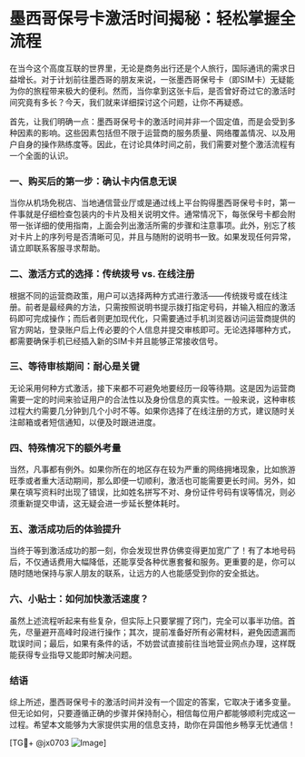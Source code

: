 # 墨西哥保号卡激活时间揭秘：轻松掌握全流程

在当今这个高度互联的世界里，无论是商务出行还是个人旅行，国际通讯的需求日益增长。对于计划前往墨西哥的朋友来说，一张墨西哥保号卡（即SIM卡）无疑能为你的旅程带来极大的便利。然而，当你拿到这张卡后，是否曾好奇过它的激活时间究竟有多长？今天，我们就来详细探讨这个问题，让你不再疑惑。

首先，让我们明确一点：墨西哥保号卡的激活时间并非一个固定值，而是会受到多种因素的影响。这些因素包括但不限于运营商的服务质量、网络覆盖情况、以及用户自身的操作熟练度等。因此，在讨论具体时间之前，我们需要对整个激活流程有一个全面的认识。

### 一、购买后的第一步：确认卡内信息无误

当你从机场免税店、当地通信营业厅或是通过线上平台购得墨西哥保号卡时，第一件事就是仔细检查包装内的卡片及相关说明文件。通常情况下，每张保号卡都会附带一张详细的使用指南，上面会列出激活所需的步骤和注意事项。此外，别忘了核对卡片上的序列号是否清晰可见，并且与随附的说明书一致。如果发现任何异常，请立即联系客服寻求帮助。

### 二、激活方式的选择：传统拨号 vs. 在线注册

根据不同的运营商政策，用户可以选择两种方式进行激活——传统拨号或在线注册。前者是最经典的方法，只需按照说明书提示拨打指定号码，并输入相应的激活码即可完成操作；而后者则更加现代化，只需要通过手机浏览器访问运营商提供的官方网站，登录账户后上传必要的个人信息并提交审核即可。无论选择哪种方式，都需要确保手机已经插入新的SIM卡并且能够正常接收信号。

### 三、等待审核期间：耐心是关键

无论采用何种方式激活，接下来都不可避免地要经历一段等待期。这是因为运营商需要一定的时间来验证用户的合法性以及身份信息的真实性。一般来说，这种审核过程大约需要几分钟到几个小时不等。如果你选择了在线注册的方式，建议随时关注邮箱或者短信通知，以便及时跟进进度。

### 四、特殊情况下的额外考量

当然，凡事都有例外。如果你所在的地区存在较为严重的网络拥堵现象，比如旅游旺季或者重大活动期间，那么即便一切顺利，激活也可能需要更长时间。另外，如果在填写资料时出现了错误，比如姓名拼写不对、身份证件号码有误等情况，则必须重新提交申请，这无疑会进一步延长整体耗时。

### 五、激活成功后的体验提升

当终于等到激活成功的那一刻，你会发现世界仿佛变得更加宽广了！有了本地号码后，不仅通话费用大幅降低，还能享受各种优惠套餐和服务。更重要的是，你可以随时随地保持与家人朋友的联系，让远方的人也能感受到你的安全抵达。

### 六、小贴士：如何加快激活速度？

虽然上述流程听起来有些复杂，但实际上只要掌握了窍门，完全可以事半功倍。首先，尽量避开高峰时段进行操作；其次，提前准备好所有必需材料，避免因遗漏而耽误时间；最后，如果有条件的话，不妨尝试直接前往当地营业网点办理，这样既能获得专业指导又能即时解决问题。

### 结语

综上所述，墨西哥保号卡的激活时间并没有一个固定的答案，它取决于诸多变量。但无论如何，只要遵循正确的步骤并保持耐心，相信每位用户都能够顺利完成这一过程。希望本文能够为大家提供实用的信息支持，助你在异国他乡畅享无忧通信！

[TG💪+ @jx0703 ![Image](https://github.com/user-attachments/assets/dbca1d08-cadb-493c-b0ec-ad6f7a83f270)]